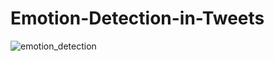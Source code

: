 # Emotion-Detection-in-Tweets

![emotion_detection](https://user-images.githubusercontent.com/69419106/210520027-c2319ac1-a136-49ae-921d-32be6cfd275c.gif)

